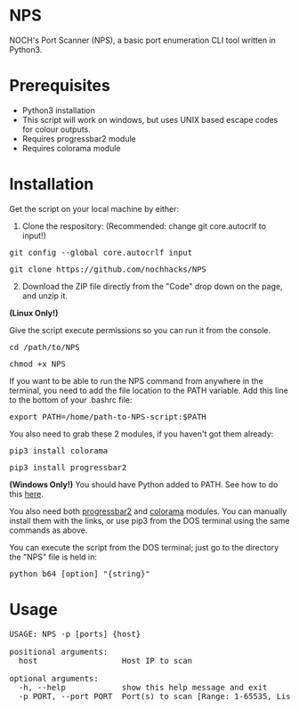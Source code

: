 # NPS
NOCH's Port Scanner (NPS), a basic port enumeration CLI tool written in Python3.

# Prerequisites
* Python3 installation
* This script will work on windows, but uses UNIX based escape codes for colour outputs.
* Requires progressbar2 module
* Requires colorama module

# Installation
Get the script on your local machine by either:

1) Clone the respository:
(Recommended: change git core.autocrlf to input!)
<pre>git config --global core.autocrlf input</pre>
<pre>git clone https://github.com/nochhacks/NPS</pre>

2) Download the ZIP file directly from the "Code" drop down on the page, and unzip it.


<b>(Linux Only!)</b>

Give the script execute permissions so you can run it from the console.
<pre>cd /path/to/NPS</pre>
<pre>chmod +x NPS</pre>

If you want to be able to run the NPS command from anywhere in the terminal, you need to add the file location to the PATH variable. Add this line to the bottom of your .bashrc file:
<pre>export PATH=/home/path-to-NPS-script:$PATH</pre>

You also need to grab these 2 modules, if you haven't got them already:
<pre>pip3 install colorama</pre>
<pre>pip3 install progressbar2</pre>

<b>(Windows Only!)</b>
You should have Python added to PATH. 
See how to do this <a href="https://datatofish.com/add-python-to-windows-path/">here</a>.

You also need both <a href="https://pypi.org/project/progressbar2/">progressbar2<a> and <a href="https://pypi.org/project/colorama/">colorama<a> modules. You can manually install them with the links, or use pip3 from the DOS terminal using the same commands as above.

You can execute the script from the DOS terminal; just go to the directory the "NPS" file is held in:
<pre>python b64 [option] "{string}" </pre>

# Usage

<pre>
USAGE: NPS -p [ports] {host}

positional arguments:
  host                  Host IP to scan

optional arguments:
  -h, --help            show this help message and exit
  -p PORT, --port PORT  Port(s) to scan [Range: 1-65535, List: 1,2,3, Single: 80] (-p- For entire port range)
</pre>

